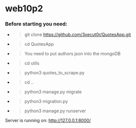# web10p2
 
### Before starting you need: 

- > git clone https://github.com/3xecut0r/QuotesApp.git
- > cd QuotesApp
- > You need to put authors.json into the mongoDB
- > cd utils
- > python3 quotes_to_scrape.py
- > cd ..
- > python3 manage.py migrate
- > python3 migration.py
- > python3 manage.py runserver
<p>Server is running on: <a href="http://127.0.0.1:8000">http://127.0.0.1:8000/</a></p>
